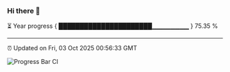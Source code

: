 ### Hi there 👋

⏳ Year progress { ██████████████████████▁▁▁▁▁▁▁▁ } 75.35 %

---

⏰ Updated on Fri, 03 Oct 2025 00:56:33 GMT

![Progress Bar CI](https://github.com/code-lakshay/GitHub-Actions-Demo/workflows/Progress%20Bar%20CI/badge.svg)
